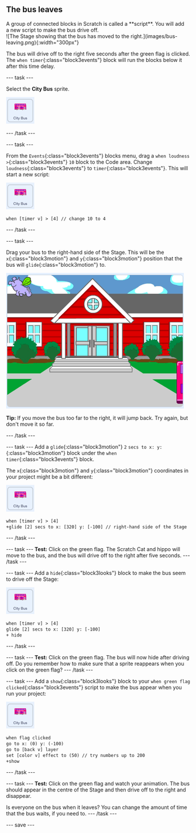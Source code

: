 ## The bus leaves

<div style="display: flex; flex-wrap: wrap">
<div style="flex-basis: 200px; flex-grow: 1; margin-right: 15px;">
A group of connected blocks in Scratch is called a **script**. You will add a new script to make the bus drive off.
</div>
<div>
![The Stage showing that the bus has moved to the right.](images/bus-leaving.png){:width="300px"}
</div>
</div>

The bus will drive off to the right five seconds after the green flag is clicked. The `when timer`{:class="block3events"} block will run the blocks below it after this time delay.

--- task ---

Select the **City Bus** sprite.

![The City Bus sprite.](images/bus-sprite.png)

--- /task ---

--- task ---

From the `Events`{:class="block3events"} blocks menu, drag a `when loudness >`{:class="block3events"} `10` block to the Code area. Change `loudness`{:class="block3events"} to `timer`{:class="block3events"}. This will start a new script:

![The City Bus sprite.](images/bus-sprite.png)

```blocks3
when [timer v] > [4] // change 10 to 4
```

--- /task ---

--- task ---

Drag your bus to the right-hand side of the Stage. This will be the `x`{:class="block3motion"} and `y`{:class="block3motion"} position that the bus will `glide`{:class="block3motion"} to.

![](images/bus-right.png)

**Tip:** If you move the bus too far to the right, it will jump back. Try again, but don't move it so far.

--- /task ---

--- task ---
Add a `glide`{:class="block3motion"} `2` `secs to x: y:`{:class="block3motion"} block under the `when timer`{:class="block3events"} block. 

The `x`{:class="block3motion"} and `y`{:class="block3motion"} coordinates in your project might be a bit different:

![The City Bus sprite.](images/bus-sprite.png)

```blocks3
when [timer v] > [4] 
+glide [2] secs to x: [320] y: [-100] // right-hand side of the Stage
```

--- /task ---

--- task ---
**Test:** Click on the green flag. The Scratch Cat and hippo will move to the bus, and the bus will drive off to the right after five seconds. 
--- /task ---

--- task ---
Add a `hide`{:class="block3looks"} block to make the bus seem to drive off the Stage:

![The City Bus sprite.](images/bus-sprite.png)

```blocks3
when [timer v] > [4] 
glide [2] secs to x: [320] y: [-100]
+ hide
```
--- /task ---

--- task ---
**Test:** Click on the green flag. The bus will now hide after driving off. Do you remember how to make sure that a sprite reappears when you click on the green flag?
--- /task ---

--- task ---
Add a `show`{:class="block3looks"} block to your `when green flag clicked`{:class="block3events"} script to make the bus appear when you run your project:

![The City Bus sprite.](images/bus-sprite.png)

```blocks3
when flag clicked
go to x: (0) y: (-100)
go to [back v] layer
set [color v] effect to (50) // try numbers up to 200
+show
```

--- /task ---

--- task ---
**Test:** Click on the green flag and watch your animation. The bus should appear in the centre of the Stage and then drive off to the right and disappear. 

Is everyone on the bus when it leaves? You can change the amount of time that the bus waits, if you need to.
--- /task ---

--- save ---
